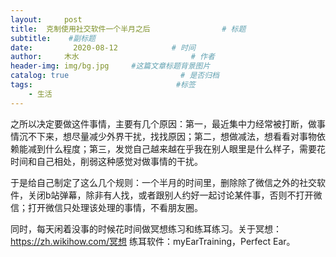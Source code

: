 ```yaml
---
layout:     post                       
title:  克制使用社交软件一个半月之后                # 标题
subtitle:    #副标题
date:         2020-08-12            # 时间
author:     木水                         # 作者
header-img: img/bg.jpg     #这篇文章标题背景图片
catalog: true                         # 是否归档
tags:                                #标签
    - 生活
---
```

之所以决定要做这件事情，主要有几个原因：第一，最近集中力经常被打断，做事情沉不下来，想尽量减少外界干扰，找找原因；第二，想做减法，想看看对事物依赖能减到什么程度；第三，发觉自己越来越在乎我在别人眼里是什么样子，需要花时间和自己相处，削弱这种感觉对做事情的干扰。

于是给自己制定了这么几个规则：一个半月的时间里，删除除了微信之外的社交软件，关闭b站弹幕，除非有人找，或者跟别人约好一起讨论某件事，否则不打开微信；打开微信只处理该处理的事情，不看朋友圈。

同时，每天闲着没事的时候花时间做冥想练习和练耳练习。关于冥想：https://zh.wikihow.com/冥想
练耳软件：myEarTraining，Perfect Ear。


